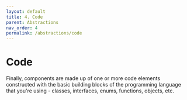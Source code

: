 ```yaml
---
layout: default
title: 4. Code
parent: Abstractions
nav_order: 4
permalink: /abstractions/code
---
```


# Code

Finally, components are made up of one or more code elements constructed with the basic building blocks
of the programming language that you're using - classes, interfaces, enums, functions, objects, etc.
